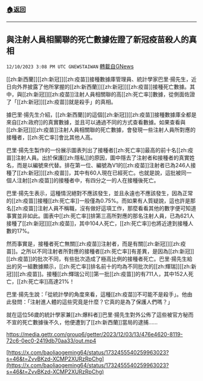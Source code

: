 ###  [:house:返回](README.md)
---


## 與注射人員相關聯的死亡數據佐證了新冠疫苗殺人的真相
`12/10/2023 3:08 PM UTC GNEWSTAIWAN` [轉載自GNews](https://gnews.org/articles/2093358)

[[zh:新西蘭]][[zh:新冠]][[zh:疫苗]]接種數據庫管理員、統計學家巴里·揚先生，近日向外界披露了他所掌握的[[zh:新西蘭]][[zh:新冠]][[zh:疫苗]]接種死亡數據。其中，與[[zh:新冠]][[zh:疫苗]]注射人員相關聯的高[[zh:死亡率]]數據，從側面佐證了「[[zh:新冠]][[zh:疫苗]]就是殺手」的真相。

  

據巴里·揚先生介紹，[[zh:新西蘭]]的這個[[zh:新冠]][[zh:疫苗]]接種數據庫全都是來自[[zh:政府]]的真實數據，並且可以通過不同的方式查看數據。如果查看與[[zh:新冠]][[zh:疫苗]]注射人員相關聯的死亡數據，會發現一些注射人員所對應的接種者，[[zh:死亡率]]會比其他人高。

  

巴里·揚先生製作的一份展示圖表列出了接種者[[zh:死亡率]]最高的前十名[[zh:疫苗]]注射人員。出於保護[[zh:隱私]]的原因，圖中隱去了注射者和接種者的真實姓名，而是以編號來代替。排在第一位、編號為V1的[[zh:疫苗]]注射者已為246人接種了[[zh:新冠]][[zh:疫苗]]，其中有60人現在已經死亡。也就是說，這批被同一個人注射[[zh:疫苗]]的接種者中，有四分之一的人在接種後死亡。

  

巴里·揚先生表示，這種情況絕對不應該發生，並且永遠也不應該發生，因為正常的[[zh:疫苗]]接種[[zh:死亡率]]一般僅為0.75%。而如果有人質疑說，這也許是那名[[zh:疫苗]]注射人員不稱職，沒有做好這項工作，那麼看看其他的數字便可知道事實並非如此。圖表中[[zh:死亡率]]排第三高所對應的那名注射人員，已為621人接種了[[zh:新冠]][[zh:疫苗]]，其中104人死亡，[[zh:死亡率]]也將近達到接種人數的17%。

  

然而事實是，接種者死亡無關[[zh:疫苗]]注射者，而是有關[[zh:新冠]][[zh:疫苗]]。之所以不同注射者所對應的接種者[[zh:死亡率]]有差異，是因為[[zh:新冠]][[zh:疫苗]]的批次不同，有些批次造成了極高比例的接種者死亡。巴里·揚先生給出的另一組數據顯示，[[zh:死亡率]]排名前十的均為不同批次的[[zh:輝瑞]][[zh:新冠]][[zh:疫苗]]。接種[[zh:輝瑞公司]]第一批[[zh:疫苗]]的有711人，其中152人死亡，[[zh:死亡率]]高達21%！

巴里·揚先生說：「從統計學的角度來看，這種[[zh:疫苗]]不可能不是殺手」。他由此發問：「注射進人體的這些究竟是什麼？它真的是為了保護人們嗎？」

  

就在這位56歲的統計學家兼[[zh:爆料者]]巴里·揚先生對外公佈了這些被官方秘而不宣的死亡數據後不久，他便遭到了[[zh:新西蘭]]當局的逮捕……


https://media.gettr.com/group6/getter/2023/12/03/13/476e4620-8119-72c6-0ec0-2419db70aa33/out.mp4

[https://x.com/baoliaogeming64/status/1732455540259963023?s=46&t=ZvvBKzd-XCMP2XURzRpChg](https://x.com/baoliaogeming64/status/1732455540259963023?s=46&t=ZvvBKzd-XCMP2XURzRpChg)

